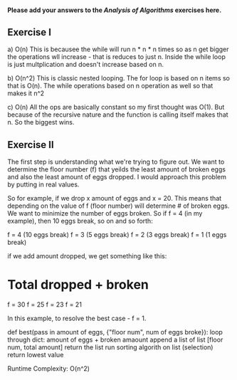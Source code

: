 #### Please add your answers to the ***Analysis of  Algorithms*** exercises here.

## Exercise I

a) O(n) 
    This is becausee the while will run n * n * n times so as n get bigger the operations wll increase - that is reduces to just n.  Inside the while loop is just multplication and doesn't increase based on n. 


b) O(n^2)
    This is classic nested looping.  The for loop is based on n items so that is O(n). The while operations based on n operation as well so that makes it n^2

c) O(n)
    All the ops are basically constant so my first thought was O(1).  But because of the recursive nature and the function is calling itself makes that n. So the biggest wins.  

## Exercise II

The first step is understanding what we're trying to figure out.  We want to determine the floor number (f) that yeilds the least amount of broken eggs and also the least amount of eggs dropped. I would approach this problem by putting in real values. 

So for example, if we drop x amount of eggs and x = 20.  This means that depending on the value of f (floor number) will determine # of broken eggs.  We want to minimize the number of eggs broken.  So if f = 4 (in my example), then 10 eggs break, so on and so forth:

f = 4 (10 eggs break)
f = 3 (5 eggs break)
f = 2 (3 eggs break)
f = 1 (1 eggs break)

if we add amount dropped, we get something like this:
# Total dropped + broken

f = 30
f = 25
f = 23
f = 21

In this example, to resolve the best case - f = 1. 

def best(pass in amount of eggs, {"floor num", num of eggs broke}):
    loop through dict:
        amount of eggs + broken amaount
        append a list of list [floor num, total amount]
        return the list
    run sorting algorith on list (selection)
    return lowest value

Runtime Complexity: O(n^2)